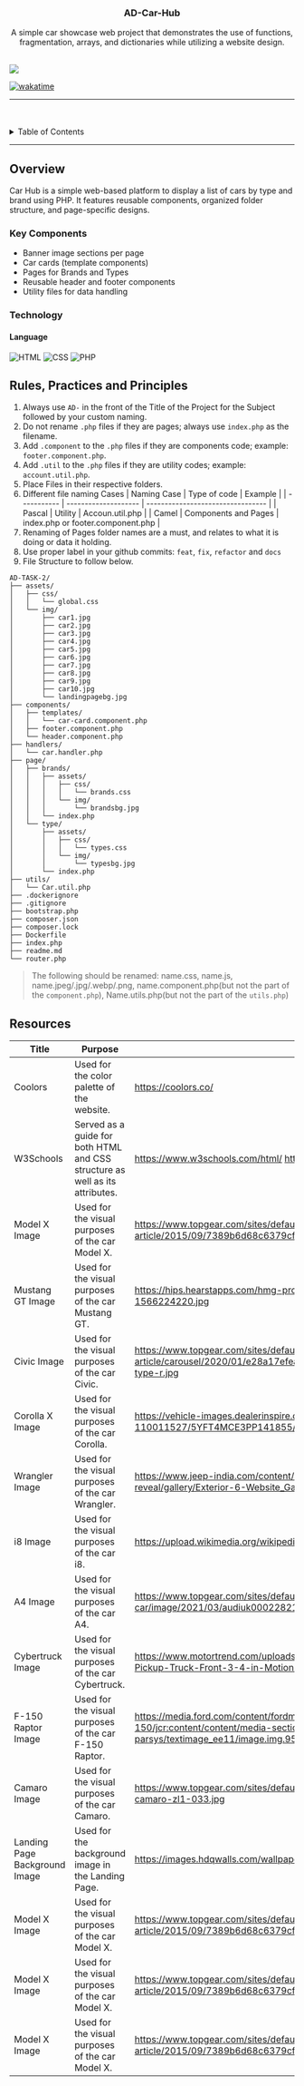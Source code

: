 <a name="readme-top">

<br/>

<br />
<div align="center">
<!-- TODO: Change Title to the name of the title of your Project -->
  <h3 align="center">AD-Car-Hub</h3>
</div>
<!-- TODO: Make a short description -->
<div align="center">
  A simple car showcase web project that demonstrates the use of functions, fragmentation, arrays, and dictionaries while utilizing a website design.
</div>

<br />

<!-- TODO: Change the zyx-0314 into your github username  -->
<!-- TODO: Change the WD-Template-Project into the same name of your folder -->

![](https://visit-counter.vercel.app/counter.png?page=Alcoreza/AD-Car-Hub)

[![wakatime](https://wakatime.com/badge/user/018dd99a-4985-4f98-8216-6ca6fe2ce0f8/project/63501637-9a31-42f0-960d-4d0ab47977f8.svg)](https://wakatime.com/badge/user/018dd99a-4985-4f98-8216-6ca6fe2ce0f8/project/63501637-9a31-42f0-960d-4d0ab47977f8)

---

<br />
<br />

<!-- TODO: If you want to add more layers for your readme -->
<details>
  <summary>Table of Contents</summary>
  <ol>
    <li>
      <a href="#overview">Overview</a>
      <ol>
        <li>
          <a href="#key-components">Key Components</a>
        </li>
        <li>
          <a href="#technology">Technology</a>
        </li>
      </ol>
    </li>
    <li>
      <a href="#rule,-practices-and-principles">Rules, Practices and Principles</a>
    </li>
    <li>
      <a href="#resources">Resources</a>
    </li>
  </ol>
</details>

---

## Overview

<!-- TODO: To be changed -->
<!-- The following are just sample -->

Car Hub is a simple web-based platform to display a list of cars by type and brand using PHP. It features reusable components, organized folder structure, and page-specific designs.

### Key Components

<!-- TODO: List of Key Components -->
<!-- The following are just sample -->

- Banner image sections per page
- Car cards (template components)
- Pages for Brands and Types
- Reusable header and footer components
- Utility files for data handling

### Technology

<!-- TODO: List of Technology Used -->

#### Language

![HTML](https://img.shields.io/badge/HTML-E34F26?style=for-the-badge&logo=html5&logoColor=white)
![CSS](https://img.shields.io/badge/CSS-1572B6?style=for-the-badge&logo=css3&logoColor=white)
![PHP](https://img.shields.io/badge/PHP-777BB4?style=for-the-badge&logo=php&logoColor=white)

## Rules, Practices and Principles

<!-- Do not Change this -->

1. Always use `AD-` in the front of the Title of the Project for the Subject followed by your custom naming.
2. Do not rename `.php` files if they are pages; always use `index.php` as the filename.
3. Add `.component` to the `.php` files if they are components code; example: `footer.component.php`.
4. Add `.util` to the `.php` files if they are utility codes; example: `account.util.php`.
5. Place Files in their respective folders.
6. Different file naming Cases
   | Naming Case | Type of code | Example |
   | ----------- | -------------------- | --------------------------------- |
   | Pascal | Utility | Accoun.util.php |
   | Camel | Components and Pages | index.php or footer.component.php |
7. Renaming of Pages folder names are a must, and relates to what it is doing or data it holding.
8. Use proper label in your github commits: `feat`, `fix`, `refactor` and `docs`
9. File Structure to follow below.

```
AD-TASK-2/
├── assets/
│   ├── css/
│   │   └── global.css
│   └── img/
│       ├── car1.jpg
│       ├── car2.jpg
│       ├── car3.jpg
│       ├── car4.jpg
│       ├── car5.jpg
│       ├── car6.jpg
│       ├── car7.jpg
│       ├── car8.jpg
│       ├── car9.jpg
│       ├── car10.jpg
│       └── landingpagebg.jpg
├── components/
│   ├── templates/
│   │   └── car-card.component.php
│   ├── footer.component.php
│   └── header.component.php
├── handlers/
│   └── car.handler.php
├── page/
│   ├── brands/
│   │   ├── assets/
│   │   │   ├── css/
│   │   │   │   └── brands.css
│   │   │   └── img/
│   │   │       └── brandsbg.jpg
│   │   └── index.php
│   └── type/
│       ├── assets/
│       │   ├── css/
│       │   │   └── types.css
│       │   └── img/
│       │       └── typesbg.jpg
│       └── index.php
├── utils/
│   └── Car.util.php
├── .dockerignore
├── .gitignore
├── bootstrap.php
├── composer.json
├── composer.lock
├── Dockerfile
├── index.php
├── readme.md
└── router.php

```

> The following should be renamed: name.css, name.js, name.jpeg/.jpg/.webp/.png, name.component.php(but not the part of the `component.php`), Name.utils.php(but not the part of the `utils.php`)

## Resources

<!-- TODO: Add References -->

| Title                         | Purpose                                                                      | Link                                                                                                                                                                                                                        |
| ----------------------------- | ---------------------------------------------------------------------------- | --------------------------------------------------------------------------------------------------------------------------------------------------------------------------------------------------------------------------- |
| Coolors                       | Used for the color palette of the website.                                   | https://coolors.co/                                                                                                                                                                                                         |
| W3Schools                     | Served as a guide for both HTML and CSS structure as well as its attributes. | https://www.w3schools.com/html/ https://www.w3schools.com/css/                                                                                                                                                              |
| Model X Image                 | Used for the visual purposes of the car Model X.                             | https://www.topgear.com/sites/default/files/images/news-article/2015/09/7389b6d68c6379cfab453a934c1bf818/tesla3.jpg                                                                                                         |
| Mustang GT Image              | Used for the visual purposes of the car Mustang GT.                          | https://hips.hearstapps.com/hmg-prod/images/2019-ford-mustang-shelby-gt-s-lead2-1566224220.jpg                                                                                                                              |
| Civic Image                   | Used for the visual purposes of the car Civic.                               | https://www.topgear.com/sites/default/files/images/news-article/carousel/2020/01/e28a17efea351f06dab14e796239bb82/2020-honda-civic-type-r.jpg                                                                               |
| Corolla X Image               | Used for the visual purposes of the car Corolla.                             | https://vehicle-images.dealerinspire.com/98a7-110011527/5YFT4MCE3PP141855/69542343b45a3c1fed59c18702261836.jpg                                                                                                              |
| Wrangler Image                | Used for the visual purposes of the car Wrangler.                            | https://www.jeep-india.com/content/dam/cross-regional/apac/jeep/en_in/wrangler-price-reveal/gallery/Exterior-6-Website_Gallery-Page.jpg.img.1440.jpg                                                                        |
| i8 Image                      | Used for the visual purposes of the car i8.                                  | https://upload.wikimedia.org/wikipedia/commons/a/a5/BMW_i8_by_Japan_specification.jpg                                                                                                                                       |
| A4 Image                      | Used for the visual purposes of the car A4.                                  | https://www.topgear.com/sites/default/files/cars-car/image/2021/03/audiuk0002282120audi20a420saloon.jpg                                                                                                                     |
| Cybertruck Image              | Used for the visual purposes of the car Cybertruck.                          | https://www.motortrend.com/uploads/sites/5/2019/11/Tesla-Cybertruck-Electric-Pickup-Truck-Front-3-4-in-Motion-on-Road-Course.jpg                                                                                            |
| F-150 Raptor Image            | Used for the visual purposes of the car F-150 Raptor.                        | https://media.ford.com/content/fordmedia/fna/us/en/products/trucks/f-150/2021-f-150/jcr:content/content/media-section-parsys/media_section_3cac/media-section-parsys/textimage_ee11/image.img.951.535.jpg/1594220287585.jpg |
| Camaro Image                  | Used for the visual purposes of the car Camaro.                              | https://www.topgear.com/sites/default/files/cars-car/carousel/2019/01/2018-chevrolet-camaro-zl1-033.jpg                                                                                                                     |
| Landing Page Background Image | Used for the background image in the Landing Page.                           | https://images.hdqwalls.com/wallpapers/toyota-gr-supra-mkv-final-edition-sk.jpgjpg                                                                                                                                          |
| Model X Image                 | Used for the visual purposes of the car Model X.                             | https://www.topgear.com/sites/default/files/images/news-article/2015/09/7389b6d68c6379cfab453a934c1bf818/tesla3.jpg                                                                                                         |
| Model X Image                 | Used for the visual purposes of the car Model X.                             | https://www.topgear.com/sites/default/files/images/news-article/2015/09/7389b6d68c6379cfab453a934c1bf818/tesla3.jpg                                                                                                         |
| Model X Image                 | Used for the visual purposes of the car Model X.                             | https://www.topgear.com/sites/default/files/images/news-article/2015/09/7389b6d68c6379cfab453a934c1bf818/tesla3.jpg                                                                                                         |
